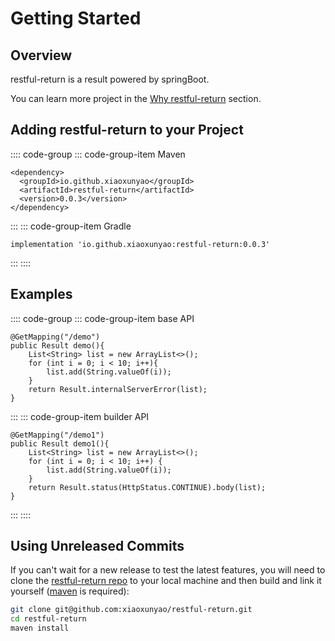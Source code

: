 # Getting Started

## Overview

restful-return is a result powered by springBoot.

You can learn more project in the [Why restful-return](./why) section.

## Adding restful-return to your Project

:::: code-group
::: code-group-item Maven
```xml:no-line-numbers
<dependency>
  <groupId>io.github.xiaoxunyao</groupId>
  <artifactId>restful-return</artifactId>
  <version>0.0.3</version>
</dependency>
```
:::
::: code-group-item Gradle
```xml:no-line-numbers
implementation 'io.github.xiaoxunyao:restful-return:0.0.3'
```
:::
::::

## Examples

:::: code-group
::: code-group-item base API
```java:no-line-numbers
@GetMapping("/demo")
public Result demo(){
	List<String> list = new ArrayList<>();
	for (int i = 0; i < 10; i++){
		list.add(String.valueOf(i));
	}
	return Result.internalServerError(list);
}
```
:::
::: code-group-item builder API
```java:no-line-numbers
@GetMapping("/demo1")
public Result demo1(){
	List<String> list = new ArrayList<>();
	for (int i = 0; i < 10; i++) {
		list.add(String.valueOf(i));
	}
	return Result.status(HttpStatus.CONTINUE).body(list);
}
```
:::
::::

## Using Unreleased Commits

If you can't wait for a new release to test the latest features, you will need to clone the [restful-return repo](https://github.com/xiaoxunyao/restful-return) to your local machine and then build and link it yourself ([maven](https://maven.apache.org/) is required):

```bash
git clone git@github.com:xiaoxunyao/restful-return.git
cd restful-return
maven install
```
